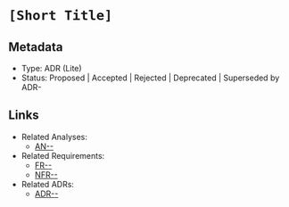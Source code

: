 # `[Short Title]`

## Metadata

- Type: ADR (Lite)
- Status: Proposed | Accepted | Rejected | Deprecated | Superseded by ADR-<id>
  <!-- Proposed: Under discussion | Accepted: Approved and to be implemented | Rejected: Considered but not approved | Deprecated: No longer recommended | Superseded: Replaced by another ADR -->

## Links

<!-- Internal project artifacts only. Replace or remove bullets as appropriate. -->

- Related Analyses:
  - [AN-<id>-<topic>](../analysis/AN-<id>-<topic>.md)
- Related Requirements:
  - [FR-<id>-<name>](../requirements/FR-<id>-<name>.md)
  - [NFR-<id>-<name>](../requirements/NFR-<id>-<name>.md)
- Related ADRs:
  - [ADR-<id>-<title>](../adr/ADR-<id>-<title>.md)
- Related Tasks:
  - [T-<id>-<task>](../tasks/T-<id>-<task>/README.md)

## Context

<!-- 2–4 bullets describing the problem, constraints, and scope. -->

- `[concise point 1]`
- `[concise point 2]`

## Success Metrics (optional)

<!-- Simple success criteria if measurable -->

- `[metric and target]`
- Review date: <YYYY-MM-DD>

## Decision

<!-- One or two sentences, active voice: "We will ..." / "We decided to ..." -->

## Consequences

<!-- List the key outcomes, split into positives/negatives as needed. -->

- Positive: <benefit>
- Positive: <benefit>
- Negative: `[trade-off/limitation]`

## Open Questions (optional)

- [ ] `[Question that needs investigation]`
- [ ] `[Decision that needs to be made]` → Next step: `[Where to resolve (e.g., refine requirements docs/requirements/FR-<id>-<capability>.md, develop design docs/tasks/T-<id>-<task>/design.md per TDL)]`
- [ ] `[Information that needs gathering]` → Method: `[How to obtain insight]`

<!-- Complex investigations should spin out into their own ADR or analysis document -->

## External References (optional)

<!-- External standards, specifications, articles, or documentation only -->

- [ADR GitHub](https://adr.github.io/) - ADR methodology documentation
- [External resource title](https://example.com) - Brief description

---

## Template Usage

For detailed instructions on using this template, see [Template Usage Instructions](README.md#adr-templates-adrmd-and-adr-litemd) in the templates README.
